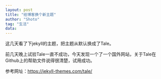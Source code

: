 ```yaml
---
layout: post
title: "给博客换个新主题"
author: "Shoto"
tag: "生活"
data: 
---
```


这几天看了下jekyll的主题，把主题从默认换成了Tale。 

前几天晚上试验Tale一直不成功，今天发现一个了一个国外网站，关于Tale在Github上的帮助文件说得很清楚，试用成功。

参考网址：https://jekyll-themes.com/tale/